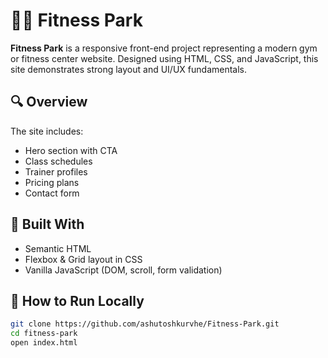# 🏋️‍♂️ Fitness Park

**Fitness Park** is a responsive front-end project representing a modern gym or fitness center website. Designed using HTML, CSS, and JavaScript, this site demonstrates strong layout and UI/UX fundamentals.

## 🔍 Overview

The site includes:
- Hero section with CTA
- Class schedules
- Trainer profiles
- Pricing plans
- Contact form

## 🧱 Built With

- Semantic HTML
- Flexbox & Grid layout in CSS
- Vanilla JavaScript (DOM, scroll, form validation)

## 🎯 How to Run Locally

```bash
git clone https://github.com/ashutoshkurvhe/Fitness-Park.git
cd fitness-park
open index.html

